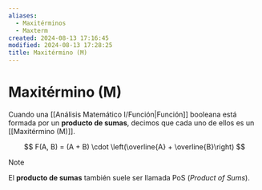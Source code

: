 ```yaml
---
aliases:
  - Maxitérminos
  - Maxterm
created: 2024-08-13 17:16:45
modified: 2024-08-13 17:28:25
title: Maxitérmino (M)
---
```


# Maxitérmino (M)

Cuando una [[Análisis Matemático I/Función|Función]] booleana está formada por un **producto de sumas**, decimos que cada uno de ellos es un [[Maxitérmino (M)]].

$$
F(A, B) = (A + B) \cdot \left(\overline{A} + \overline{B}\right)
$$

> [!note]
> El **producto de sumas** también suele ser llamada PoS (*Product of Sums*).

